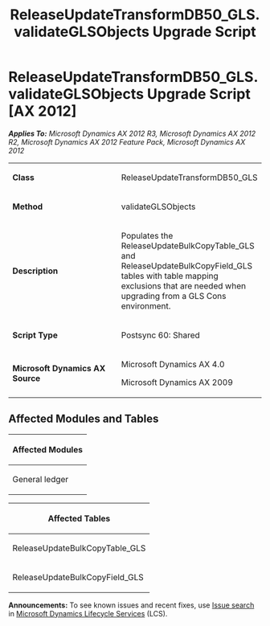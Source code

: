 ﻿---
title: ReleaseUpdateTransformDB50_GLS.validateGLSObjects Upgrade Script
TOCTitle: ReleaseUpdateTransformDB50_GLS.validateGLSObjects Upgrade Script
ms:assetid: 88821d87-5e59-a137-8489-1dcc48d69b9a
ms:mtpsurl: https://msdn.microsoft.com/en-us/library/JJ686096(v=AX.60)
ms:contentKeyID: 49709547
ms.date: 05/18/2015
mtps_version: v=AX.60
---

# ReleaseUpdateTransformDB50\_GLS.validateGLSObjects Upgrade Script [AX 2012]


_**Applies To:** Microsoft Dynamics AX 2012 R3, Microsoft Dynamics AX 2012 R2, Microsoft Dynamics AX 2012 Feature Pack, Microsoft Dynamics AX 2012_

<table>
<colgroup>
<col style="width: 50%" />
<col style="width: 50%" />
</colgroup>
<tbody>
<tr class="odd">
<td><p><strong>Class</strong></p></td>
<td><p>ReleaseUpdateTransformDB50_GLS</p></td>
</tr>
<tr class="even">
<td><p><strong>Method</strong></p></td>
<td><p>validateGLSObjects</p></td>
</tr>
<tr class="odd">
<td><p><strong>Description</strong></p></td>
<td><p>Populates the ReleaseUpdateBulkCopyTable_GLS and ReleaseUpdateBulkCopyField_GLS tables with table mapping exclusions that are needed when upgrading from a GLS Cons environment.</p></td>
</tr>
<tr class="even">
<td><p><strong>Script Type</strong></p></td>
<td><p>Postsync 60: Shared</p></td>
</tr>
<tr class="odd">
<td><p><strong>Microsoft Dynamics AX Source</strong></p></td>
<td><p>Microsoft Dynamics AX 4.0</p>
<p>Microsoft Dynamics AX 2009</p></td>
</tr>
</tbody>
</table>


## Affected Modules and Tables

<table>
<colgroup>
<col style="width: 100%" />
</colgroup>
<thead>
<tr class="header">
<th><p>Affected Modules</p></th>
</tr>
</thead>
<tbody>
<tr class="odd">
<td><p>General ledger</p></td>
</tr>
</tbody>
</table>


<table>
<colgroup>
<col style="width: 100%" />
</colgroup>
<thead>
<tr class="header">
<th><p>Affected Tables</p></th>
</tr>
</thead>
<tbody>
<tr class="odd">
<td><p>ReleaseUpdateBulkCopyTable_GLS</p></td>
</tr>
<tr class="even">
<td><p>ReleaseUpdateBulkCopyField_GLS</p></td>
</tr>
</tbody>
</table>

  
**Announcements:** To see known issues and recent fixes, use [Issue search](http://go.microsoft.com/fwlink/?linkid=389258) in [Microsoft Dynamics Lifecycle Services](http://go.microsoft.com/fwlink/?linkid=306505) (LCS).


